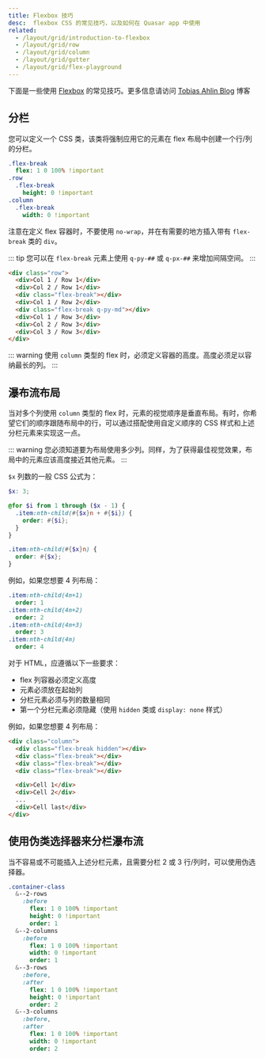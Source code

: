 ```yaml
---
title: Flexbox 技巧
desc:  flexbox CSS 的常见技巧，以及如何在 Quasar app 中使用
related:
  - /layout/grid/introduction-to-flexbox
  - /layout/grid/row
  - /layout/grid/column
  - /layout/grid/gutter
  - /layout/grid/flex-playground
---
```


下面是一些使用 [Flexbox](https://css-tricks.com/snippets/css/a-guide-to-flexbox/) 的常见技巧。更多信息请访问 [Tobias Ahlin Blog](https://tobiasahlin.com/blog/) 博客

## 分栏

您可以定义一个 CSS 类，该类将强制应用它的元素在 flex 布局中创建一个行/列的分栏。

```sass
.flex-break
  flex: 1 0 100% !important
.row
  .flex-break
    height: 0 !important
.column
  .flex-break
    width: 0 !important
```

注意在定义 flex 容器时，不要使用 `no-wrap`，并在有需要的地方插入带有 `flex-break` 类的 `div`。

::: tip
您可以在 `flex-break` 元素上使用  `q-py-##` 或 `q-px-##` 来增加间隔空间。
:::

```html
<div class="row">
  <div>Col 1 / Row 1</div>
  <div>Col 2 / Row 1</div>
  <div class="flex-break"></div>
  <div>Col 1 / Row 2</div>
  <div class="flex-break q-py-md"></div>
  <div>Col 1 / Row 3</div>
  <div>Col 2 / Row 3</div>
  <div>Col 3 / Row 3</div>
</div>
```

<doc-example title="行分栏" file="grid/BreakRow" />

::: warning
使用 `column` 类型的 flex 时，必须定义容器的高度。高度必须足以容纳最长的列。
:::

<doc-example title="列分栏" file="grid/BreakColumn" />

## 瀑布流布局

当对多个列使用 `column` 类型的 flex 时，元素的视觉顺序是垂直布局。有时，你希望它们的顺序跟随布局中的行，可以通过搭配使用自定义顺序的 CSS 样式和上述分栏元素来实现这一点。

::: warning
您必须知道要为布局使用多少列。同样，为了获得最佳视觉效果，布局中的元素应该高度接近其他元素。
:::

`$x` 列数的一般 CSS 公式为：

```scss
$x: 3;

@for $i from 1 through ($x - 1) {
  .item:nth-child(#{$x}n + #{$i}) {
    order: #{$i};
  }
}

.item:nth-child(#{$x}n) {
  order: #{$x};
}
```

例如，如果您想要 4 列布局：

```sass
.item:nth-child(4n+1)
  order: 1
.item:nth-child(4n+2)
  order: 2
.item:nth-child(4n+3)
  order: 3
.item:nth-child(4n)
  order: 4
```

对于 HTML，应遵循以下一些要求：

- flex 列容器必须定义高度
- 元素必须放在起始列
- 分栏元素必须与列的数量相同
- 第一个分栏元素必须隐藏（使用 `hidden` 类或 `display: none` 样式）

例如，如果您想要 4 列布局：

```html
<div class="column">
  <div class="flex-break hidden"></div>
  <div class="flex-break"></div>
  <div class="flex-break"></div>
  <div class="flex-break"></div>

  <div>Cell 1</div>
  <div>Cell 2</div>
  ...
  <div>Cell last</div>
</div>
```

<doc-example title="瀑布流" file="grid/Masonry" />

## 使用伪类选择器来分栏瀑布流

当不容易或不可能插入上述分栏元素，且需要分栏 2 或 3 行/列时，可以使用伪选择器。

```sass
.container-class
  &--2-rows
    :before
      flex: 1 0 100% !important
      height: 0 !important
      order: 1
  &--2-columns
    :before
      flex: 1 0 100% !important
      width: 0 !important
      order: 1
  &--3-rows
    :before,
    :after
      flex: 1 0 100% !important
      height: 0 !important
      order: 2
  &--3-columns
    :before,
    :after
      flex: 1 0 100% !important
      width: 0 !important
      order: 2
```

<doc-example title="表格式的瀑布流" file="grid/MasonryTableGrid" />
